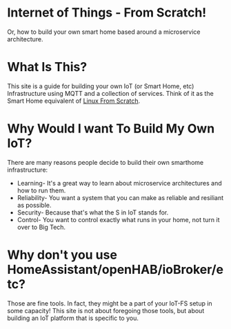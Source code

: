 # Internet of Things - From Scratch!

Or, how to build your own smart home based around a microservice architecture.

# What Is This?

This site is a guide for building your own IoT (or Smart Home, etc) Infrastructure using MQTT and a collection of services. Think of it as the Smart Home equivalent of [Linux From Scratch](https://www.linuxfromscratch.org/).

# Why Would I want To Build My Own IoT?

There are many reasons people decide to build their own smarthome infrastructure:

* Learning- It's a great way to learn about microservice architectures and how to run them.
* Reliability- You want a system that you can make as reliable and resiliant as possible.
* Security- Because that's what the S in IoT stands for.
* Control- You want to control exactly what runs in your home, not turn it over to Big Tech.

# Why don't you use HomeAssistant/openHAB/ioBroker/etc?

Those are fine tools. In fact, they might be a part of your IoT-FS setup in some capacity! This site is not about foregoing those tools, but about building an IoT platform that is specific to you.
